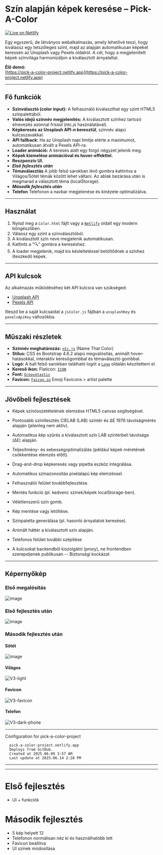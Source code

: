 # Szín alapján képek keresése – Pick-A-Color

[![Live on Netlify](https://img.shields.io/badge/Live_on-Netlify-brightgreen?style=for-the-badge&logo=netlify&logoColor=white)](https://pick-a-color-project.netlify.app)

Egy egyszerű, de látványos webalkalmazás, amely lehetővé teszi, hogy kiválassz egy tetszőleges színt, majd az alapján automatikusan képeket keressen az Unsplash vagy Pexels oldalról. A cél, hogy a megjelenített képek színvilága harmonizáljon a kiválasztott árnyalattal.

**Élő demó:**  
[https://pick-a-color-project.netlify.app](https://pick-a-color-project.netlify.app)

---

## Fő funkciók

- **Színválasztó (color input):** A felhasználó kiválaszthat egy színt HTML5 színpalettából.
- **Valós idejű színnév megjelenítés:** A kiválasztott színhez tartozó elnevezés azonnal frissül (ntc.js használatával).
- **Képkeresés az Unsplash API-n keresztül**, színnév alapú kulcsszavakkal.
- **API fallback:** Ha az Unsplash napi limitje elérte a maximumot, automatikusan átvált a Pexels API-ra.
- **Loader animáció:** A keresés alatt egy forgó négyzet jelenik meg.
- **Képek kiemelése animációval és hover-effekttel.**
- **Reszponzív UI.**
- ***Első fejlesztés után***
- **Témaválasztás** A jobb felső sarokban lévő gombra kattintva a Világos/Sötét témák között lehet váltani. Az ablak bezárása után is megmarad a választott téma (localStorage).
- ***Második fejlesztés után***
- **Telefon** Telefonon a navbar megjelenése és kinézete optimalizálva.

---

## Használat

1. Nyisd meg a `Color.html` fájlt vagy a [`Netlify`](https://pick-a-color-project.netlify.app) oldalt egy modern böngészőben.
2. Válassz egy színt a színválasztóból.
3. A kiválasztott szín neve megjelenik automatikusan.
4. Kattints a "🔍" gombra a kereséshez.
5. A loader megjelenik, majd kis késleltetéssel betöltődnek a színhez illeszkedő képek.

---

## API kulcsok

Az alkalmazás működéséhez két API kulcsra van szükséged:

- [Unsplash API](https://unsplash.com/developers)
- [Pexels API](https://www.pexels.com/api/)

Illeszd be a saját kulcsaidat a `jsColor.js` fájlban a `unsplashKey` és `pexelsApiKey` változókba.

---

## Műszaki részletek

- **Színnév meghatározás:** [`ntc.js`](https://github.com/insomnious0x01/ntc-js/blob/master/ntc.js) (Name That Color)
- **Stílus:** CSS és Bootstrap 4.6.2 alapú megvalósítás, animált hover-hatásokkal, interaktív keresőgombbal és témaválasztó gombbal.
- **Logó:** A ball felső sarokban található logót a [`Logo`](https://logo.com/) oldalán készítettem el.
- **Kereső ikon:** Flaticon: [`ICON`](https://www.flaticon.com/free-icon/search_3686896?term=search&page=1&position=16&origin=tag&related_id=3686896)
- **Font:** [`Groovetastic`](https://www.dafont.com/groovetastic.font)
- **Favicon:** [`Faicon.io`](https://favicon.io/emoji-favicons/artist-palette/) Emoji Favicons > artist palette

---

## Jövőbeli fejlesztések

-    Képek színösszetételének elemzése HTML5 canvas segítségével.
-    Pontosabb színillesztés CIELAB (LAB) színtér és ΔE 1976 távolságmérés alapján (jelenleg nem aktív).
-    Automatikus kép szűrés a kiválasztott szín LAB színtérbeli távolsága (ΔE) alapján.
-    Teljesítmény- és sebességoptimalizálás (például képek méretének csökkentése elemzés előtt).
-    Drag-and-drop képkeresés vagy pipetta eszköz integrálása.
-    Automatikus színazonosítás pixelalapú kép elemzéssel.
-    Felhasználói felület továbbfejlesztése.


-    Mentés funkció (pl. kedvenc színek/képek localStorage-ben).
-    Véletlenszerű szín gomb.
-    Kép mentése vagy letöltése.
-    Színpaletta generálása (pl. hasonló árnyalatok keresése).
-    Animált háttér a kiválasztott szín alapján.
-    Telefonos felület további szépítése


-    A kulcsokat backendből kiszolgálni (proxy), ne frontendben szerepeljenek publikusan -- Biztonsági kockázat

---

## Képernyőkép
### Első megalósítás
![image](https://github.com/user-attachments/assets/a2ed5a95-0c51-4474-9649-6fe22c24d7e1)

### Első fejlesztés után
![image](https://github.com/user-attachments/assets/fb9bf8ed-234c-4520-a7f6-5eba2ce84f94)

### Második fejlesztés után

#### Sötét
![image](https://github.com/user-attachments/assets/cba3f5e2-c652-4a2c-ac22-2e7a05d41087)

#### Világos
![V3-light](https://github.com/user-attachments/assets/6a630e4d-2884-4176-ad41-651a065c4d3a)

#### Favicon 
![V3-favicon](https://github.com/user-attachments/assets/bd067e60-e0a6-4b13-bb96-7b76df208d66)

#### Telefon
![V3-dark-phone](https://github.com/user-attachments/assets/29c9f0b5-632b-40d9-8ddb-0bfded13de24)

---


Configuration for pick-a-color-project

      pick-a-color-project.netlify.app
      Deploys from GitHub.
      Created at 2025.06.09 3:57 AM
      Last update at 2025.06.14 2:28 PM

---
---
# Első fejlesztés

- UI + funkciók

# Második fejlesztés

- 5 kép helyett 12
- Telefonon normálisan néz ki és használhatóbb lett
- Favicon beállítva
- UI színek módosítása

